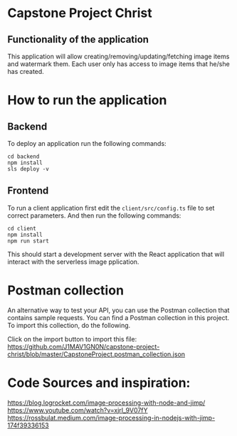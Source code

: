 # Capstone Project Christ

## Functionality of the application

This application will allow creating/removing/updating/fetching image items and watermark them. Each user only has access to image items that he/she has created.

# How to run the application

## Backend

To deploy an application run the following commands:

```
cd backend
npm install
sls deploy -v
```

## Frontend

To run a client application first edit the `client/src/config.ts` file to set correct parameters. And then run the following commands:

```
cd client
npm install
npm run start
```

This should start a development server with the React application that will interact with the serverless image pplication.

# Postman collection

An alternative way to test your API, you can use the Postman collection that contains sample requests. You can find a Postman collection in this project. To import this collection, do the following.

Click on the import button to import this file:
https://github.com/J1MAV1GN0N/capstone-project-christ/blob/master/CapstoneProject.postman_collection.json


# Code Sources and inspiration:
https://blog.logrocket.com/image-processing-with-node-and-jimp/
https://www.youtube.com/watch?v=xjrI_9V07fY
https://rossbulat.medium.com/image-processing-in-nodejs-with-jimp-174f39336153

